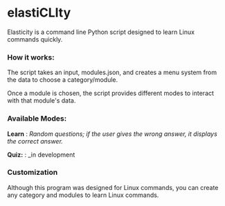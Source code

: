 # elastiCLIty

Elasticity is a command line Python script designed to learn Linux commands quickly.

### How it works:

The script takes an input, modules.json, and creates a menu system from the data to choose a category/module.

Once a module is chosen, the script provides different modes to interact with that module's data.


### Available Modes:

**Learn** : _Random questions; if the user gives the wrong answer, it displays the correct answer._

**Quiz:** : _in development

### Customization
Although this program was designed for Linux commands, you can create any category and modules to learn Linux commands.
